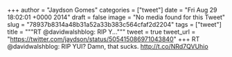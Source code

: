 
+++
author = "Jaydson Gomes"
categories = ["tweet"]
date = "Fri Aug 29 18:02:01 +0000 2014"
draft = false
image = "No media found for this Tweet"
slug = "78937b8314a48b31a52a33b383c564cfaf2d2204"
tags = ["tweet"]
title = """RT @davidwalshblog: RIP Y..."""
tweet = true
tweet_url = "https://twitter.com/jaydson/status/505415086971043840"
+++
RT @davidwalshblog: RIP YUI?  Damn, that sucks.  http://t.co/NRd7QVUhio
